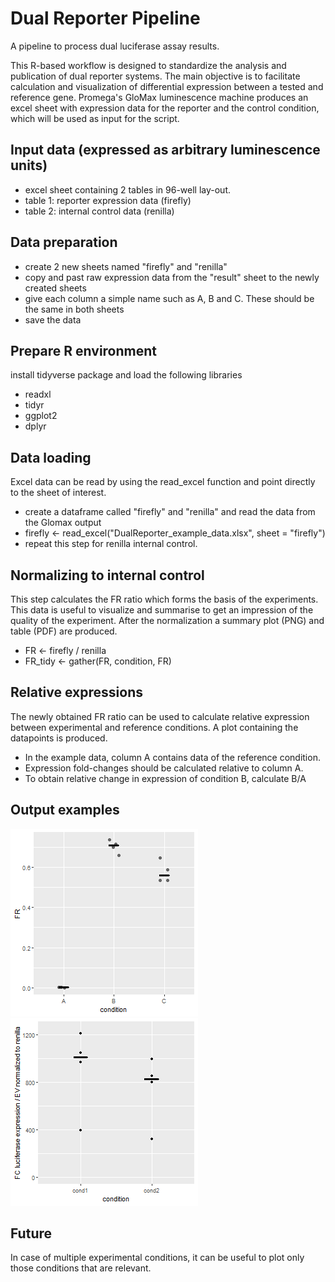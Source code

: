 # Dual Reporter Pipeline
A pipeline to process dual luciferase assay results.

This R-based workflow is designed to standardize the analysis and publication of dual reporter systems. The main objective is to facilitate calculation and visualization of differential expression between a tested and reference gene. Promega's GloMax luminescence machine produces an excel sheet with expression data for the reporter and the control condition, which will be used as input for the script.

## Input data (expressed as arbitrary luminescence units)
* excel sheet containing 2 tables in 96-well lay-out.
* table 1: reporter expression data (firefly)
* table 2: internal control data (renilla)

## Data preparation
* create 2 new sheets named "firefly" and "renilla"
* copy and past raw expression data from the "result" sheet to the newly created sheets
* give each column a simple name such as A, B and C. These should be the same in both sheets
* save the data

## Prepare R environment
install tidyverse package and load the following libraries
* readxl
* tidyr
* ggplot2
* dplyr

## Data loading
Excel data can be read by using the read_excel function and point directly to the sheet of interest.
* create a dataframe called "firefly" and "renilla" and read the data from the Glomax output
* firefly <- read_excel("DualReporter_example_data.xlsx", sheet = "firefly") 
* repeat this step for renilla internal control. 

## Normalizing to internal control
This step calculates the FR ratio which forms the basis of the experiments. This data is useful to visualize and summarise to get an 	impression of the quality of the experiment. After the normalization a summary plot (PNG) and table (PDF) are produced. 
* FR <- firefly / renilla
* FR_tidy <- gather(FR, condition, FR)

## Relative expressions
The newly obtained FR ratio can be used to calculate relative expression between experimental and reference conditions. A plot containing the datapoints is produced. 
* In the example data, column A contains data of the reference condition.
* Expression fold-changes should be calculated relative to column A.
* To obtain relative change in expression of condition B, calculate B/A

## Output examples
![example plot of FR ratios of each reporter conditions. Bar shows median](https://github.com/ebrando/dual-luciferase/blob/master/FR_summary.png)
![example plot of relative expressions, normalized to the empty vector. Bar shows median](https://github.com/ebrando/dual-luciferase/blob/master/FC_lucexpression.png)
    
## Future
In case of multiple experimental conditions, it can be useful to plot only those conditions that are relevant. 

	
	



